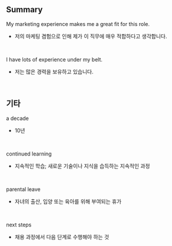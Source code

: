 ## Summary

My marketing experience makes me a great fit for this role.
- 저의 마케팅 겸험으로 인해 제가 이 직무에 매우 적합하다고 생각합니다.

<br>

I have lots of experience under my belt.
- 저는 많은 경력을 보유하고 있습니다.

<br>

## 기타

a decade
- 10년

<br>

continued learning
- 지속적인 학습; 새로운 기술이나 지식을 습득하는 지속적인 과정

<br>

parental leave
- 자녀의 출산, 입양 또는 육아를 위해 부여되는 휴가

<br>

next steps
- 채용 과정에서 다음 단계로 수행해야 하는 것
